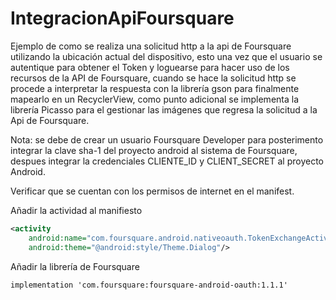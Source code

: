 # IntegracionApiFoursquare
Ejemplo de como se realiza una solicitud http a la api de Foursquare utilizando la ubicación actual del dispositivo, esto una vez que el usuario se autentique para obtener el  Token y loguearse para hacer uso de los recursos de la API de Foursquare, cuando se hace la solicitud http se procede a interpretar la respuesta con la librería gson para finalmente mapearlo en un RecyclerView, como punto adicional se implementa la librería Picasso para el gestionar las imágenes que regresa la solicitud a la Api de Foursquare.

Nota: se debe de crear un usuario Foursquare Developer para posterimento integrar la clave sha-1 del proyecto android al sistema de Foursquare, despues integrar la credenciales CLIENTE_ID y CLIENT_SECRET al proyecto Android.

Verificar que se cuentan con los permisos de internet en el manifest.

Añadir la actividad al manifiesto
```xml
<activity
    android:name="com.foursquare.android.nativeoauth.TokenExchangeActivity"
    android:theme="@android:style/Theme.Dialog"/>
```

Añadir la librería de Foursquare 
```
implementation 'com.foursquare:foursquare-android-oauth:1.1.1'
```
